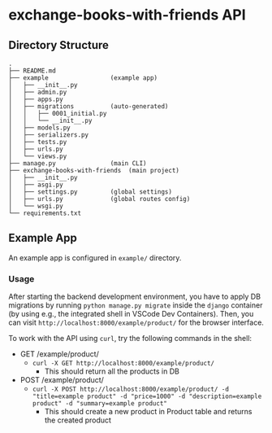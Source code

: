# exchange-books-with-friends API

## Directory Structure
```
.
├── README.md
├── example                 (example app)
│   ├── __init__.py
│   ├── admin.py
│   ├── apps.py
│   ├── migrations          (auto-generated)
│   │   ├── 0001_initial.py
│   │   └── __init__.py
│   ├── models.py
│   ├── serializers.py
│   ├── tests.py
│   ├── urls.py
│   └── views.py
├── manage.py               (main CLI)
├── exchange-books-with-friends  (main project)
│   ├── __init__.py
│   ├── asgi.py
│   ├── settings.py         (global settings)
│   ├── urls.py             (global routes config)
│   └── wsgi.py
└── requirements.txt
```

## Example App
An example app is configured in `example/` directory.

### Usage
After starting the backend development environment, you have to apply DB migrations by running `python manage.py migrate` inside the `django` container (by using e.g., the integrated shell in VSCode Dev Containers).
Then, you can visit `http://localhost:8000/example/product/` for the browser interface.

To work with the API using `curl`, try the following commands in the shell:
- GET /example/product/
    - `curl -X GET http://localhost:8000/example/product/`
        - This should return all the products in DB
- POST /example/product/
    - `curl -X POST http://localhost:8000/example/product/ -d "title=example product" -d "price=1000" -d "description=example product" -d "summary=example product"`
        - This should create a new product in Product table and returns the created product
